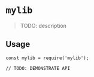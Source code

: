# `mylib`

> TODO: description

## Usage

```
const mylib = require('mylib');

// TODO: DEMONSTRATE API
```
